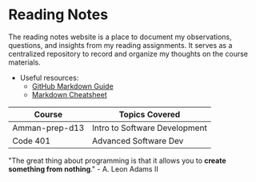 # Reading Notes
The reading notes website is a place to document my observations, questions, and insights from my reading assignments. It serves as a centralized repository to record and organize my thoughts on the course materials.
- Useful resources:
  - [GitHub Markdown Guide](https://guides.github.com/features/mastering-markdown/)
  - [Markdown Cheatsheet](https://www.markdownguide.org/cheat-sheet/)


| Course                | Topics Covered                   |
|-----------------------|----------------------------------|
|  Amman-prep-d13       | Intro to Software Development    |
|  Code 401             | Advanced Software Dev            |


"The great thing about programming is that it allows you to **create something from nothing**." - A. Leon Adams II
